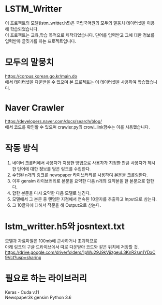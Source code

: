 # LSTM_Writter
이 프로젝트의 모델(lstm_writter.h5)은 국립국어원의 모두의 말뭉치 데이터셋을 이용해 학습되었습니다.  
이 프로젝트는 교육,학습 목적으로 제작되었습니다.
단어를 입력받고 그에 대한 정보를 입력받아 글짓기를 하는 프로젝트입니다.
 
# 모두의 말뭉치
https://corpus.korean.go.kr/main.do  
에서 데이터셋을 다운받을 수 있으며 본 프로젝트는 이 데이터셋을 사용하여 학습했습니다.

# Naver Crawler
https://developers.naver.com/docs/search/blog/  
에서 코드를 확인할 수 있으며 crawler.py의 crowl_link함수는 이를 사용했습니다.

# 작동 방식
1. 네이버 크롤러에서 사용자가 지정한 방법으로 사용자가 지정한 만큼 사용자가 제시한 단어에 대한 정보를 담은 링크를 수집한다.  
2. 수집된 n개의 링크를 newspaper 라이브러리를 사용하여 본문을 크롤링한다.  
3. 이후 gensim 라이브러리로 본문을 요약한 다음 n개의 요약본을 한 본문으로 합한다.  
4. 합한 본문을 다시 요약한 다음 모델로 넘긴다.
5. 모델에서 그 본문 중 랜덤한 지점에서 연속된 10글자를 추출하고 Input으로 삼는다.  
6. 그 10글자에 대해서 작문을 해 Output으로 삼는다.  

# lstm_writter.h5와 josntext.txt
모델과 자료파일은 100mb에 근사하거나 초과하므로  
아래 링크의 구글 드라이브에서 따로 다운받아 코드와 같은 위치에 저장할 것.  
https://drive.google.com/drive/folders/1pWu29J9kVjizgeuL3KnR2sm1YDxC9Vct?usp=sharing

# 필요로 하는 라이브러리
Keras - Cuda v.11  
Newspaper3k
gensim
Python 3.6  
